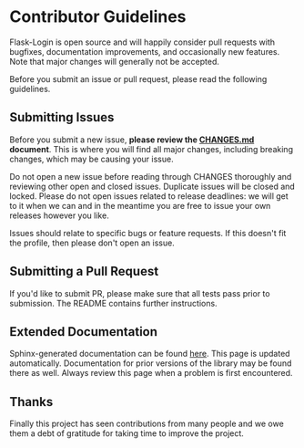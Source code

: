 # Contributor Guidelines

Flask-Login is open source and will happily consider pull requests with bugfixes, documentation improvements, and occasionally new features. Note that major changes will generally not be accepted.

Before you submit an issue or pull request, please read the following guidelines.

## Submitting Issues

Before you submit a new issue, **please review the [CHANGES.md](https://github.com/maxcountryman/flask-login/blob/main/CHANGES.md) document**. This is where you will find all major changes, including breaking changes, which may be causing your issue.

Do not open a new issue before reading through CHANGES thoroughly and reviewing other open and closed issues. Duplicate issues will be closed and locked. Please do not open issues related to release deadlines: we will get to it when we can and in the meantime you are free to issue your own releases however you like.

Issues should relate to specific bugs or feature requests. If this doesn't fit the profile, then please don't open an issue.

## Submitting a Pull Request

If you'd like to submit PR, please make sure that all tests pass prior to submission. The README contains further instructions.

## Extended Documentation

Sphinx-generated documentation can be found [here](https://flask-login.readthedocs.io/en/latest/). This page is updated automatically. Documentation for prior versions of the library may be found there as well. Always review this page when a problem is first encountered.

## Thanks

Finally this project has seen contributions from many people and we owe them a debt of gratitude for taking time to improve the project.
